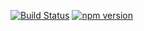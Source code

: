 [![Build Status](https://travis-ci.org/stopsopa/validator.svg?branch=v0.0.16)](https://travis-ci.org/stopsopa/validator)
[![npm version](https://badge.fury.io/js/%40stopsopa%2Fvalidator.svg)](https://badge.fury.io/js/%40stopsopa%2Fvalidator)